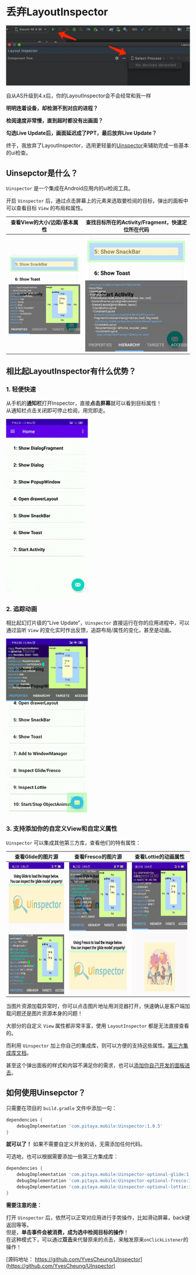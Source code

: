 # 丢弃LayoutInspector

![](https://raw.githubusercontent.com/YvesCheung/UInspector/2.x/art/layoutinspector_no_device.jpg)

自从AS升级到4.x后，你的LayoutInspector会不会经常和我一样

**明明连着设备，却检测不到对应的进程？**

**检阅速度非常慢，直到超时都没有出画面？**

**勾选Live Update后，画面延迟成了PPT，最后放弃Live Update？**

终于，我放弃了LayoutInspector，选用更轻量的[Uinspector](https://github.com/YvesCheung/UInspector)来辅助完成一些基本的ui检查。

## Uinsepctor是什么？

`Uinspector` 是一个集成在Android应用内的ui检阅工具。

开启 `Uinspector` 后，通过点击屏幕上的元素来选取要检阅的目标，弹出的面板中可以查看目标 `View` 的布局和属性。

|查看View的大小/边距/基本属性| 查找目标所在的Activity/Fragment，快速定位所在代码 | 
| :---: | :---: |
|![](https://raw.githubusercontent.com/YvesCheung/UInspector/2.x/art/properties_preview.jpeg)|![](https://raw.githubusercontent.com/YvesCheung/UInspector/2.x/art/hierarchy_preview.jpeg)|

## 相比起LayoutInspector有什么优势？

### 1. 轻便快速

  从手机的**通知栏**打开Inspector，直接**点击屏幕**就可以看到目标属性！
  <Br/>从通知栏点击关闭即可停止检阅，用完即走。
  
  ![](https://raw.githubusercontent.com/YvesCheung/UInspector/2.x/art/uinspector_preview.gif)
  
### 2. 追踪动画

相比起幻灯片级的“Live Update”，`Uinspector` 直接运行在你的应用进程中，可以通过监听 `View` 的变化实时作出反馈，追踪布局/属性的变化，甚至是动画。

![](https://raw.githubusercontent.com/YvesCheung/UInspector/2.x/art/trace_animator.gif)

### 3. 支持添加你的自定义View和自定义属性

`Uinspector` 可以集成其他第三方库，查看他们的特有属性：

|查看Glide的图片源|查看Fresco的图片源|查看Lottie的动画属性|
| :----:|:-----:|:-----:|
|<img src="https://raw.githubusercontent.com/YvesCheung/UInspector/2.x/art/glide.jpg" alt="Inspect Glide" height="360"/>|<img src="https://raw.githubusercontent.com/YvesCheung/UInspector/2.x/art/fresco.jpg" alt="Inspect Glide" height="360"/>|<img src="https://raw.githubusercontent.com/YvesCheung/UInspector/2.x/art/lottie.jpg" alt="Inspect Glide" height="360"/>|

当图片资源加载异常时，你可以点击图片地址用浏览器打开，快速确认是客户端加载问题还是图片资源本身的问题！

大部分的自定义 `View` 属性都非常丰富，使用 `LayoutInspector` 都是无法直接查看的。

而利用 `Uinspector` 加上你自己的集成库，则可以方便的支持这些属性。[第三方集成库文档](https://github.com/YvesCheung/UInspector/blob/master/docs/uinspector-optional-custom-view.md)。

甚至这个弹出面板的样式和内容不满足你的需求，也可以[添加你自己开发的面板进去](https://github.com/YvesCheung/UInspector/blob/master/Readme.md#develop/)。

## 如何使用Uinsepctor？

只需要在项目的 `build.gradle` 文件中添加一句：

```groovy
dependencies {
    debugImplementation 'com.pitaya.mobile:Uinspector:1.0.5'
}
```

**就可以了！** 如果不需要自定义开发的话，无需添加任何代码。

可选地，也可以根据需要添加一些第三方集成库：

```groovy
dependencies {
    debugImplementation 'com.pitaya.mobile:Uinspector-optional-glide:1.0.5'
    debugImplementation 'com.pitaya.mobile:Uinspector-optional-fresco:1.0.5'
    debugImplementation 'com.pitaya.mobile:Uinspector-optional-lottie:1.0.5'
}
```

**需要注意的是：**

打开 `Uinspector` 后，依然可以正常对应用进行手势操作，比如滑动屏幕，back键返回等等。
<Br/>但是，**单击事件会被消费，成为选中检阅目标的操作**！
<Br/>在这种模式下，可以通过**双击**来代替原来的点击，来触发原来`onClickListener`的操作！


[源码地址： https://github.com/YvesCheung/UInspector](https://github.com/YvesCheung/UInspector)